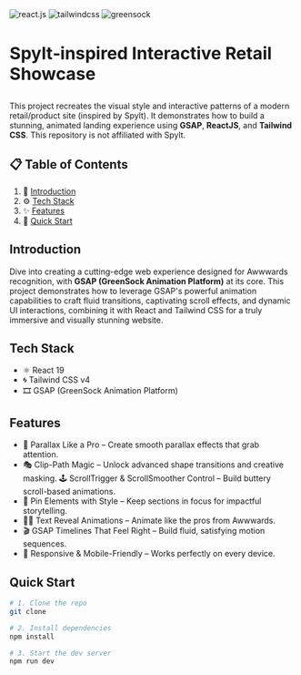 <div >
 <div>
   <img src="https://img.shields.io/badge/-React_JS_V19-black?style=for-the-badge&logoColor=white&logo=react&color=007ACC" alt="react.js" />
   <img src="https://img.shields.io/badge/-Tailwind_CSS_v4-black?style=for-the-badge&logoColor=white&logo=tailwindcss&color=030712" alt="tailwindcss" />
   <img src="https://img.shields.io/badge/-GSAP-black?style=for-the-badge&logoColor=white&logo=greensock&color=88CE02" alt="greensock" />

 </div>

 <h3 style="font-weight:700;font-size:30px;">Spylt‑inspired Interactive Retail Showcase</h3>

  <div >
    This project recreates the visual style and interactive patterns of a modern retail/product site (inspired by Spylt). It demonstrates how to build a stunning, animated landing experience using <b>GSAP</b>, <b>ReactJS</b>, and <b>Tailwind CSS</b>. This repository is not affiliated with Spylt.
   </div>
</div>

## 📋 <a name="table">Table of Contents</a>

1. 🚀 [Introduction](#introduction)
2. ⚙️ [Tech Stack](#tech-stack)
3. ✨ [Features](#features)
4. 🤸 [Quick Start](#quick-start)

## Introduction

Dive into creating a cutting-edge web experience designed for Awwwards recognition, with **GSAP (GreenSock Animation Platform)** at its core. This project demonstrates how to leverage GSAP's powerful animation capabilities to craft fluid transitions, captivating scroll effects, and dynamic UI interactions, combining it with React and Tailwind CSS for a truly immersive and visually stunning website.

## Tech Stack

- ⚛️ React 19
- 🌀 Tailwind CSS v4
- 🎞️ GSAP (GreenSock Animation Platform)

## Features

- 🌌 Parallax Like a Pro – Create smooth parallax effects that grab attention.
- 🎭 Clip-Path Magic – Unlock advanced shape transitions and creative masking.
  🕹️ ScrollTrigger & ScrollSmoother Control – Build buttery scroll-based animations.
- 📌 Pin Elements with Style – Keep sections in focus for impactful storytelling.
- 🧑‍💻 Text Reveal Animations – Animate like the pros from Awwwards.
- 🎬 GSAP Timelines That Feel Right – Build fluid, satisfying motion sequences.
- 📱 Responsive & Mobile-Friendly – Works perfectly on every device.

## Quick Start

```bash
# 1. Clone the repo
git clone

# 2. Install dependencies
npm install

# 3. Start the dev server
npm run dev
```

